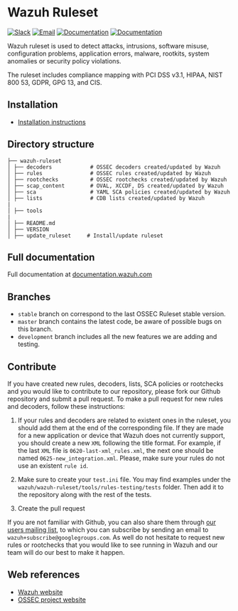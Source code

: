 # Wazuh Ruleset

[![Slack](https://img.shields.io/badge/slack-join-blue.svg)](https://goo.gl/forms/M2AoZC4b2R9A9Zy12)
[![Email](https://img.shields.io/badge/email-join-blue.svg)](https://groups.google.com/forum/#!forum/wazuh)
[![Documentation](https://img.shields.io/badge/docs-view-green.svg)](https://documentation.wazuh.com)
[![Documentation](https://img.shields.io/badge/web-view-green.svg)](https://wazuh.com)

Wazuh ruleset is used to detect attacks, intrusions, software misuse, configuration problems, application errors, malware, rootkits, system anomalies or security policy violations.

The ruleset includes compliance mapping with PCI DSS v3.1, HIPAA, NIST 800 53, GDPR, GPG 13, and CIS.

## Installation

* [Installation instructions](https://documentation.wazuh.com/current/user-manual/ruleset/update.html)

## Directory structure

    ├── wazuh-ruleset
    │ ├── decoders            # OSSEC decoders created/updated by Wazuh
    │ ├── rules               # OSSEC rules created/updated by Wazuh
    │ ├── rootchecks          # OSSEC rootchecks created/updated by Wazuh
    │ ├── scap_content        # OVAL, XCCDF, DS created/updated by Wazuh
    │ ├── sca                 # YAML SCA policies created/updated by Wazuh
    │ ├── lists               # CDB lists created/updated by Wazuh
    |
    │ ├── tools
    |
    │ ├── README.md
    │ ├── VERSION
    │ ├── update_ruleset     # Install/update ruleset

## Full documentation

Full documentation at [documentation.wazuh.com](https://documentation.wazuh.com/current/user-manual/ruleset/index.html)

## Branches

* `stable` branch on correspond to the last OSSEC Ruleset stable version.
* `master` branch contains the latest code, be aware of possible bugs on this branch.
* `development` branch includes all the new features we are adding and testing.


## Contribute

If you have created new rules, decoders, lists, SCA policies or rootchecks and you would like to contribute to our repository, please fork our Github repository and submit a pull request. To make a pull request for new rules and decoders, follow these instructions:

1. If your rules and decoders are related to existent ones in the ruleset, you should add them at the end of the corresponding file. If they are made for a new application or device that Wazuh does not currently support, you should create a new `XML` following the title format. For example, if the last `XML` file is `0620-last-xml_rules.xml`, the next one should be named `0625-new_integration.xml`. Please, make sure your rules do not use an existent `rule id`.

2. Make sure to create your `test.ini` file. You may find examples under the `wazuh/wazuh-ruleset/tools/rules-testing/tests` folder. Then add it to the repository along with the rest of the tests.

3. Create the pull request

If you are not familiar with Github, you can also share them through [our users mailing list](https://groups.google.com/d/forum/wazuh), to which you can subscribe by sending an email to `wazuh+subscribe@googlegroups.com`. As well do not hesitate to request new rules or rootchecks that you would like to see running in Wazuh and our team will do our best to make it happen.

## Web references

* [Wazuh website](http://wazuh.com)
* [OSSEC project website](http://ossec.github.io)
